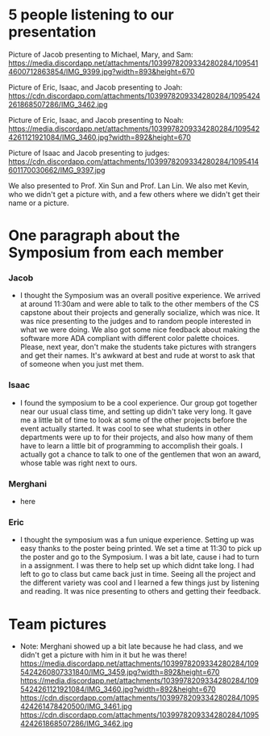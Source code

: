 # 5 people listening to our presentation
Picture of Jacob presenting to Michael, Mary, and Sam:
https://media.discordapp.net/attachments/1039978209334280284/1095414600712863854/IMG_9399.jpg?width=893&height=670

Picture of Eric, Isaac, and Jacob presenting to Joah:
https://cdn.discordapp.com/attachments/1039978209334280284/1095424261868507286/IMG_3462.jpg

Picture of Eric, Isaac, and Jacob presenting to Noah:
https://media.discordapp.net/attachments/1039978209334280284/1095424261121921084/IMG_3460.jpg?width=892&height=670

Picture of Isaac and Jacob presenting to judges:
https://cdn.discordapp.com/attachments/1039978209334280284/1095414601170030662/IMG_9397.jpg

We also presented to Prof. Xin Sun and Prof. Lan Lin. We also met Kevin, who we didn't get a picture with, and a few others where we didn't get their name or a picture.

# One paragraph about the Symposium from each member
### Jacob ###
- I thought the Symposium was an overall positive experience. We arrived at around 11:30am and were able to talk to the other members of the CS capstone about their projects and generally socialize, which was nice. It was nice presenting to the judges and to random people interested in what we were doing. We also got some nice feedback about making the software more ADA compliant with different color palette choices. Please, next year, don't make the students take pictures with strangers and get their names. It's awkward at best and rude at worst to ask that of someone when you just met them.

### Isaac ###
- I found the symposium to be a cool experience. Our group got together near our usual class time, and setting up didn't take very long. It gave me a little bit of time to look at some of the other projects before the event actually started. It was cool to see what students in other departments were up to for their projects, and also how many of them have to learn a little bit of programming to accomplish their goals. I actually got a chance to talk to one of the gentlemen that won an award, whose table was right next to ours.

### Merghani ###
- here

### Eric ###
- I thought the symposium was a fun unique experience. Setting up was easy thanks to the poster being printed. We set a time at 11:30 to pick up the poster and go to the Symposium. I was a bit late, cause i had to turn in a assignment. I was there to help set up which didnt take long. I had left to go to class but came back just in time. Seeing all the project and the different variety was cool and I learned a few things just by listening and reading. It was nice presenting to others and getting their feedback.

# Team pictures
- Note: Merghani showed up a bit late because he had class, and we didn't get a picture with him in it but he was there!
https://media.discordapp.net/attachments/1039978209334280284/1095424260807331840/IMG_3459.jpg?width=892&height=670
https://media.discordapp.net/attachments/1039978209334280284/1095424261121921084/IMG_3460.jpg?width=892&height=670
https://cdn.discordapp.com/attachments/1039978209334280284/1095424261478420500/IMG_3461.jpg
https://cdn.discordapp.com/attachments/1039978209334280284/1095424261868507286/IMG_3462.jpg
